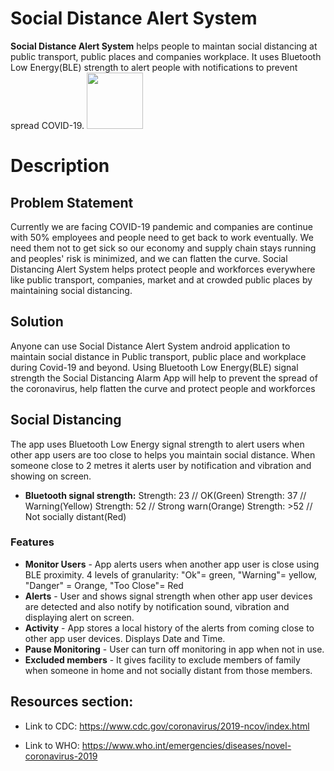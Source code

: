 # Social Distance Alert System
**Social Distance Alert System** helps people to maintan social distancing at public transport, public places and companies workplace. It uses Bluetooth Low Energy(BLE) strength to alert people with notifications to prevent spread COVID-19.
<img src="https://github.com/satyamkr01/Social_Distance_Alert_System/master/logo.png" width="90"> 

# Description

## Problem Statement
Currently we are facing COVID-19 pandemic and companies are continue with 50% employees and people need to get back to work eventually. We need them not to get sick so our economy and supply chain stays running and peoples' risk is minimized, and we can flatten the curve. Social Distancing Alert System helps protect people and workforces everywhere like public transport, companies, market and at crowded public places by maintaining social distancing.


## Solution
Anyone can use Social Distance Alert System android application to maintain social distance in Public transport, public place and workplace during Covid-19 and beyond. Using Bluetooth Low Energy(BLE) signal strength the Social Distancing Alarm App will help to prevent the spread of the coronavirus, help flatten the curve and protect people and workforces


## Social Distancing
The app uses Bluetooth Low Energy signal strength to alert users when other app users are too close to helps you maintain social distance. When someone close to 2 metres it alerts user by notification and vibration and showing on screen.

* **Bluetooth signal strength:**
Strength: 23 // OK(Green)
Strength: 37 // Warning(Yellow)
Strength: 52 // Strong warn(Orange)
Strength: >52 // Not socially distant(Red)


### Features
* **Monitor Users** - App alerts users when another app user is close using BLE proximity. 4 levels of granularity: "Ok"= green, "Warning"= yellow, "Danger" = Orange, "Too Close"= Red
* **Alerts** - User and shows signal strength when other app user devices are detected and also notify by notification sound, vibration and displaying alert on screen.
* **Activity** - App stores a local history of the alerts from coming close to other app user devices. Displays Date and Time.
* **Pause Monitoring** - User can turn off monitoring in app when not in use.
* **Excluded members** - It gives facility to exclude members of family when someone in home and not socially distant from those members.


## Resources section:

* Link to CDC: https://www.cdc.gov/coronavirus/2019-ncov/index.html 

* Link to WHO: https://www.who.int/emergencies/diseases/novel-coronavirus-2019 
